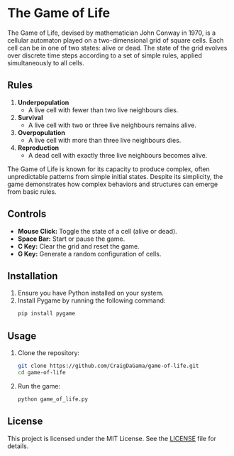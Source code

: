 # The Game of Life

The Game of Life, devised by mathematician John Conway in 1970, is a cellular automaton played on a two-dimensional grid of square cells. Each cell can be in one of two states: alive or dead. The state of the grid evolves over discrete time steps according to a set of simple rules, applied simultaneously to all cells.

## Rules

1. **Underpopulation**
   - A live cell with fewer than two live neighbours dies.
2. **Survival**
   - A live cell with two or three live neighbours remains alive.
3. **Overpopulation**
   - A live cell with more than three live neighbours dies.
4. **Reproduction**
   - A dead cell with exactly three live neighbours becomes alive.

The Game of Life is known for its capacity to produce complex, often unpredictable patterns from simple initial states. Despite its simplicity, the game demonstrates how complex behaviors and structures can emerge from basic rules.

## Controls

- **Mouse Click:** Toggle the state of a cell (alive or dead).
- **Space Bar:** Start or pause the game.
- **C Key:** Clear the grid and reset the game.
- **G Key:** Generate a random configuration of cells.

## Installation

1. Ensure you have Python installed on your system.
2. Install Pygame by running the following command:
    ```bash
    pip install pygame
    ```

## Usage

1. Clone the repository:
    ```bash
    git clone https://github.com/CraigDaGama/game-of-life.git
    cd game-of-life
    ```
2. Run the game:
    ```bash
    python game_of_life.py
    ```

## License

This project is licensed under the MIT License. See the [LICENSE](LICENSE) file for details.
